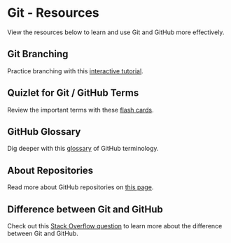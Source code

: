 # Git - Resources
View the resources below to learn and use Git and GitHub more effectively.

## Git Branching
Practice branching with this [interactive tutorial](https://learngitbranching.js.org/).

## Quizlet for Git / GitHub Terms
Review the important terms with these [flash cards](https://quizlet.com/360673871/git-github-terms-flash-cards/).

## GitHub Glossary
Dig deeper with this [glossary](https://help.github.com/articles/github-glossary/) of GitHub terminology.

## About Repositories
Read more about GitHub repositories on [this page](https://help.github.com/articles/about-repositories/).

## Difference between Git and GitHub
Check out this [Stack Overflow question](https://stackoverflow.com/questions/13321556/difference-between-git-and-github) to learn more about the difference between Git and GitHub.
